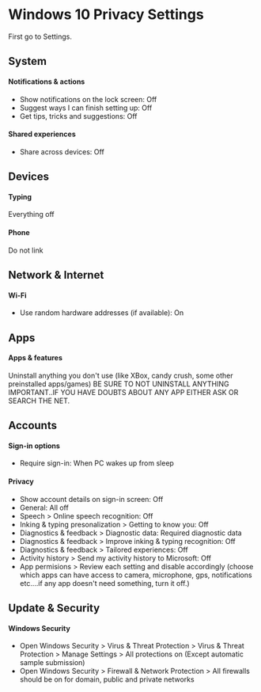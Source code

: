 # Windows 10 Privacy Settings

First go to Settings.



## System

#### Notifications & actions
- Show notifications on the lock screen: Off
- Suggest ways I can finish setting up: Off
- Get tips, tricks and suggestions: Off

#### Shared experiences
- Share across devices: Off



## Devices

#### Typing
Everything off

#### Phone
Do not link



## Network & Internet

#### Wi-Fi
- Use random hardware addresses (if available): On



## Apps

#### Apps & features
Uninstall anything you don't use (like XBox, candy crush, some other preinstalled apps/games)
BE SURE TO NOT UNINSTALL ANYTHING IMPORTANT..IF YOU HAVE DOUBTS ABOUT ANY APP EITHER ASK OR SEARCH THE NET.



## Accounts

#### Sign-in options
- Require sign-in: When PC wakes up from sleep

#### Privacy
- Show account details on sign-in screen: Off
- General: All off
- Speech > Online speech recognition: Off
- Inking & typing presonalization > Getting to know you: Off
- Diagnostics & feedback > Diagnostic data: Required diagnostic data
- Diagnostics & feedback > Improve inking & typing recognition: Off
- Diagnostics & feedback > Tailored experiences: Off
- Activity history > Send my activity history to Microsoft: Off
- App permisions > Review each setting and disable accordingly (choose which apps can have access to camera, microphone, gps, notifications etc....if any app doesn't need something, turn it off.)



## Update & Security

#### Windows Security

- Open Windows Security > Virus & Threat Protection > Virus & Threat Protection > Manage Settings > All protections on (Except automatic sample submission)
- Open Windows Security > Firewall & Network Protection > All firewalls should be on for domain, public and private networks
